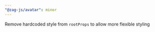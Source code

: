 ```yaml
---
"@zag-js/avatar": minor
---
```


Remove hardcoded style from `rootProps` to allow more flexible styling
